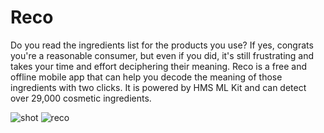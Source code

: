 # Reco
Do you read the ingredients list for the products you use? If yes, congrats you're a reasonable consumer, but even if you did, it's still frustrating and takes your time and effort deciphering their meaning. Reco is a free and offline mobile app that can help you decode the meaning of those ingredients with two clicks. It is powered by HMS ML Kit and can detect over 29,000 cosmetic ingredients.


![shot](https://user-images.githubusercontent.com/46106305/143059990-cfbe030f-a9e2-44a6-afd3-b1e82d73969c.png)
![reco](https://user-images.githubusercontent.com/46106305/143060463-7d8c6e0e-9417-4780-a663-2ad1e3c59417.PNG)



